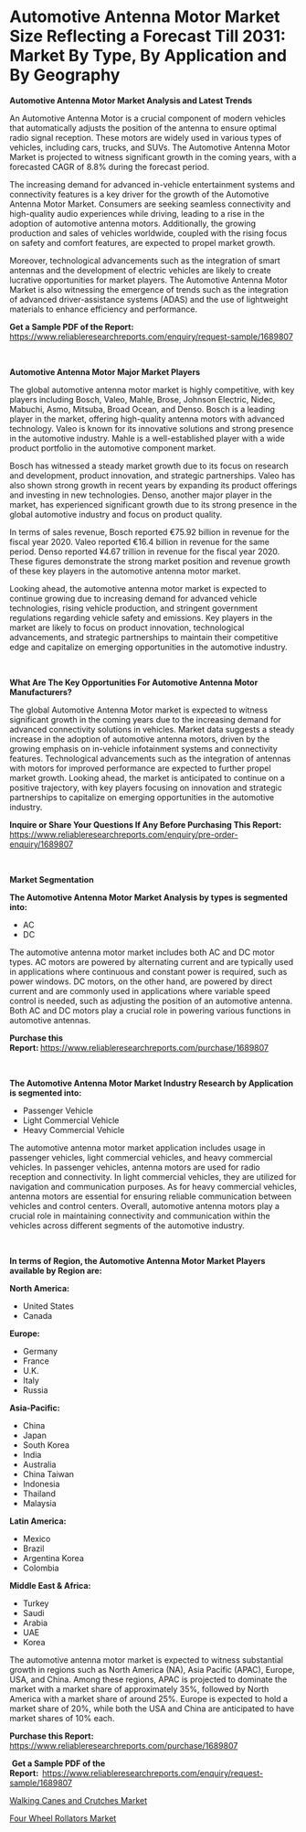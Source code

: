 <p><h1>Automotive Antenna Motor Market Size Reflecting a Forecast Till 2031: Market By Type, By Application and By Geography</h1></p><p><strong>Automotive Antenna Motor Market Analysis and Latest Trends</strong></p>
<p><p>An Automotive Antenna Motor is a crucial component of modern vehicles that automatically adjusts the position of the antenna to ensure optimal radio signal reception. These motors are widely used in various types of vehicles, including cars, trucks, and SUVs. The Automotive Antenna Motor Market is projected to witness significant growth in the coming years, with a forecasted CAGR of 8.8% during the forecast period.</p><p>The increasing demand for advanced in-vehicle entertainment systems and connectivity features is a key driver for the growth of the Automotive Antenna Motor Market. Consumers are seeking seamless connectivity and high-quality audio experiences while driving, leading to a rise in the adoption of automotive antenna motors. Additionally, the growing production and sales of vehicles worldwide, coupled with the rising focus on safety and comfort features, are expected to propel market growth.</p><p>Moreover, technological advancements such as the integration of smart antennas and the development of electric vehicles are likely to create lucrative opportunities for market players. The Automotive Antenna Motor Market is also witnessing the emergence of trends such as the integration of advanced driver-assistance systems (ADAS) and the use of lightweight materials to enhance efficiency and performance.</p></p>
<p><strong>Get a Sample PDF of the Report:&nbsp;</strong> <a href="https://www.reliableresearchreports.com/enquiry/request-sample/1689807">https://www.reliableresearchreports.com/enquiry/request-sample/1689807</a></p>
<p>&nbsp;</p>
<p><strong>Automotive Antenna Motor Major Market Players</strong></p>
<p><p>The global automotive antenna motor market is highly competitive, with key players including Bosch, Valeo, Mahle, Brose, Johnson Electric, Nidec, Mabuchi, Asmo, Mitsuba, Broad Ocean, and Denso. Bosch is a leading player in the market, offering high-quality antenna motors with advanced technology. Valeo is known for its innovative solutions and strong presence in the automotive industry. Mahle is a well-established player with a wide product portfolio in the automotive component market.</p><p>Bosch has witnessed a steady market growth due to its focus on research and development, product innovation, and strategic partnerships. Valeo has also shown strong growth in recent years by expanding its product offerings and investing in new technologies. Denso, another major player in the market, has experienced significant growth due to its strong presence in the global automotive industry and focus on product quality.</p><p>In terms of sales revenue, Bosch reported €75.92 billion in revenue for the fiscal year 2020. Valeo reported €16.4 billion in revenue for the same period. Denso reported ¥4.67 trillion in revenue for the fiscal year 2020. These figures demonstrate the strong market position and revenue growth of these key players in the automotive antenna motor market.</p><p>Looking ahead, the automotive antenna motor market is expected to continue growing due to increasing demand for advanced vehicle technologies, rising vehicle production, and stringent government regulations regarding vehicle safety and emissions. Key players in the market are likely to focus on product innovation, technological advancements, and strategic partnerships to maintain their competitive edge and capitalize on emerging opportunities in the automotive industry.</p></p>
<p>&nbsp;</p>
<p><strong>What Are The Key Opportunities For Automotive Antenna Motor Manufacturers?</strong></p>
<p><p>The global Automotive Antenna Motor market is expected to witness significant growth in the coming years due to the increasing demand for advanced connectivity solutions in vehicles. Market data suggests a steady increase in the adoption of automotive antenna motors, driven by the growing emphasis on in-vehicle infotainment systems and connectivity features. Technological advancements such as the integration of antennas with motors for improved performance are expected to further propel market growth. Looking ahead, the market is anticipated to continue on a positive trajectory, with key players focusing on innovation and strategic partnerships to capitalize on emerging opportunities in the automotive industry.</p></p>
<p><strong>Inquire or Share Your Questions If Any Before Purchasing This Report:</strong> <a href="https://www.reliableresearchreports.com/enquiry/pre-order-enquiry/1689807">https://www.reliableresearchreports.com/enquiry/pre-order-enquiry/1689807</a></p>
<p>&nbsp;</p>
<p><strong>Market Segmentation</strong></p>
<p><strong>The Automotive Antenna Motor Market Analysis by types is segmented into:</strong></p>
<p><ul><li>AC</li><li>DC</li></ul></p>
<p><p>The automotive antenna motor market includes both AC and DC motor types. AC motors are powered by alternating current and are typically used in applications where continuous and constant power is required, such as power windows. DC motors, on the other hand, are powered by direct current and are commonly used in applications where variable speed control is needed, such as adjusting the position of an automotive antenna. Both AC and DC motors play a crucial role in powering various functions in automotive antennas.</p></p>
<p><strong>Purchase this Report:&nbsp;</strong><a href="https://www.reliableresearchreports.com/purchase/1689807">https://www.reliableresearchreports.com/purchase/1689807</a></p>
<p>&nbsp;</p>
<p><strong>The Automotive Antenna Motor Market Industry Research by Application is segmented into:</strong></p>
<p><ul><li>Passenger Vehicle</li><li>Light Commercial Vehicle</li><li>Heavy Commercial Vehicle</li></ul></p>
<p><p>The automotive antenna motor market application includes usage in passenger vehicles, light commercial vehicles, and heavy commercial vehicles. In passenger vehicles, antenna motors are used for radio reception and connectivity. In light commercial vehicles, they are utilized for navigation and communication purposes. As for heavy commercial vehicles, antenna motors are essential for ensuring reliable communication between vehicles and control centers. Overall, automotive antenna motors play a crucial role in maintaining connectivity and communication within the vehicles across different segments of the automotive industry.</p></p>
<p>&nbsp;</p>
<p><strong>In terms of Region, the Automotive Antenna Motor Market Players available by Region are:</strong></p>
<p>
    <p> <strong> North America: </strong>
        <ul>
            <li>United States</li>
            <li>Canada</li>
        </ul>
        </p> 
    <p> <strong> Europe: </strong>
        <ul>
            <li>Germany</li>
            <li>France</li>
            <li>U.K.</li>
            <li>Italy</li>
            <li>Russia</li>
        </ul>
        </p> 
    <p> <strong> Asia-Pacific: </strong>
        <ul>
            <li>China</li>
            <li>Japan</li>
            <li>South Korea</li>
            <li>India</li>
            <li>Australia</li>
            <li>China Taiwan</li>
            <li>Indonesia</li>
            <li>Thailand</li>
            <li>Malaysia</li>
        </ul>
        </p> 
    <p> <strong> Latin America: </strong>
        <ul>
            <li>Mexico</li>
            <li>Brazil</li>
            <li>Argentina Korea</li>
            <li>Colombia</li>
        </ul>
        </p> 
    <p> <strong> Middle East & Africa: </strong>
        <ul>
            <li>Turkey</li>
            <li>Saudi</li>
            <li>Arabia</li>
            <li>UAE</li>
            <li>Korea</li>
        </ul>
    </p>
    </p>
<p><p>The automotive antenna motor market is expected to witness substantial growth in regions such as North America (NA), Asia Pacific (APAC), Europe, USA, and China. Among these regions, APAC is projected to dominate the market with a market share of approximately 35%, followed by North America with a market share of around 25%. Europe is expected to hold a market share of 20%, while both the USA and China are anticipated to have market shares of 10% each.</p></p>
<p><strong>Purchase this Report: </strong><a href="https://www.reliableresearchreports.com/purchase/1689807">https://www.reliableresearchreports.com/purchase/1689807</a></p>
<p>&nbsp;<strong>Get a Sample PDF of the Report:&nbsp;&nbsp;</strong><a href="https://www.reliableresearchreports.com/enquiry/request-sample/1689807">https://www.reliableresearchreports.com/enquiry/request-sample/1689807</a></p>
<p><strong></strong></p>
<p><p><a href="https://github.com/pjcfca/Market-Research-Report-List-1/blob/main/walking-canes-and-crutches-market.md">Walking Canes and Crutches Market</a></p><p><a href="https://github.com/johnbach50/Market-Research-Report-List-2/blob/main/four-wheel-rollators-market.md">Four Wheel Rollators Market</a></p></p>
